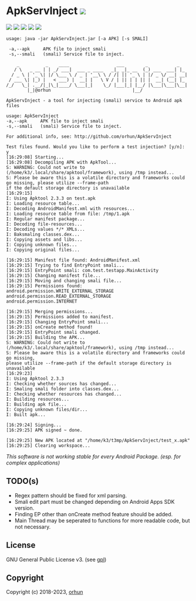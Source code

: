 # ApkServInject <a href="https://github.com/orhun/ApkServInject/releases"><img src="https://img.shields.io/github/release/orhun/ApkServInject.svg"/></a>

<a href="https://github.com/orhun/ApkServInject/issues"><img src="https://img.shields.io/github/issues/orhun/ApkServInject.svg"/></a>
<a href="https://github.com/orhun/ApkServInject/pulls"><img src="https://img.shields.io/github/issues-pr/orhun/ApkServInject.svg"/></a>
<a href="https://github.com/orhun/ApkServInject/stargazers"><img src="https://img.shields.io/github/stars/orhun/ApkServInject.svg"/></a>
<a href="https://github.com/orhun/ApkServInject/network"><img src="https://img.shields.io/github/forks/orhun/ApkServInject.svg"/></a>
<a href="https://github.com/orhun/ApkServInject/blob/master/LICENSE"><img src="https://img.shields.io/github/license/orhun/ApkServInject.svg"/></a>

```
usage: java -jar ApkServInject.jar [-a APK] [-s SMALI]

 -a,--apk     APK file to inject smali
 -s,--smali   (smali) Service file to inject.
 ```

 ```
     _          _    ____                  ___        _           _   
    / \   _ __ | | _/ ___|  ___ _ ____   _|_ _|_ __  (_) ___  ___| |_ 
   / _ \ | '_ \| |/ \___ \ / _ | '__\ \ / /| || '_ \ | |/ _ \/ __| __|
  / ___ \| |_) |   < ___) |  __| |   \ V / | || | | || |  __| (__| |_ 
 /_/   \_| .__/|_|\_|____/ \___|_|    \_/ |___|_| |__/ |\___|\___|\__|
         |_|@orhun                               |__/               

ApkServInject - a tool for injecting (smali) service to Android apk files

usage: ApkServInject
 -a,--apk     APK file to inject smali
 -s,--smali   (smali) Service file to inject.

For additional info, see: http://github.com/orhun/ApkServInject

Test files found. Would you like to perform a test injection? [y/n]: 
y
[16:29:08] Starting...
[16:29:08] Decompiling APK with ApkTool...
S: WARNING: Could not write to (/home/k3/.local/share/apktool/framework), using /tmp instead...
S: Please be aware this is a volatile directory and frameworks could go missing, please utilize --frame-path 
if the default storage directory is unavailable
[16:29:15] 
I: Using Apktool 2.3.3 on test.apk
I: Loading resource table...
I: Decoding AndroidManifest.xml with resources...
I: Loading resource table from file: /tmp/1.apk
I: Regular manifest package...
I: Decoding file-resources...
I: Decoding values */* XMLs...
I: Baksmaling classes.dex...
I: Copying assets and libs...
I: Copying unknown files...
I: Copying original files...

[16:29:15] Manifest file found: AndroidManifest.xml
[16:29:15] Trying to find EntryPoint smali...
[16:29:15] EntryPoint smali: com.test.testapp.MainActivity
[16:29:15] Changing manifest file...
[16:29:15] Moving and changing smali file...
[16:29:15] Permissions found: 
android.permission.WRITE_EXTERNAL_STORAGE
android.permission.READ_EXTERNAL_STORAGE
android.permission.INTERNET

[16:29:15] Merging permissions...
[16:29:15] Permissions added to manifest.
[16:29:15] Changing EntryPoint smali...
[16:29:15] onCreate method found!
[16:29:15] EntryPoint smali changed.
[16:29:15] Building the APK...
S: WARNING: Could not write to (/home/k3/.local/share/apktool/framework), using /tmp instead...
S: Please be aware this is a volatile directory and frameworks could go missing, 
please utilize --frame-path if the default storage directory is unavailable
[16:29:23] 
I: Using Apktool 2.3.3
I: Checking whether sources has changed...
I: Smaling smali folder into classes.dex...
I: Checking whether resources has changed...
I: Building resources...
I: Building apk file...
I: Copying unknown files/dir...
I: Built apk...

[16:29:24] Signing...
[16:29:25] APK signed ~ done.

[16:29:25] New APK located at "/home/k3/t3mp/ApkServInject/test_x.apk"
[16:29:25] Clearing workspace...
```
 
 _This software is not working stable for every Android Package. (esp. for complex applications)_

## TODO(s)

* Regex pattern should be fixed for xml parsing.
* Smali edit part must be changed depending on Android Apps SDK version.
* Finding EP other than onCreate method feature should be added.
* Main Thread may be seperated to functions for more readable code, but not necessary.

## License

GNU General Public License v3. (see [gpl](https://www.gnu.org/licenses/gpl.txt))

## Copyright

Copyright (c) 2018-2023, [orhun](https://www.github.com/orhun)
